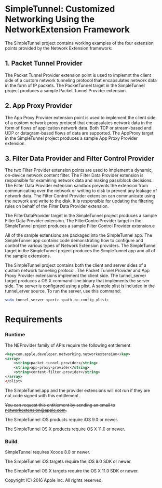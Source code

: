 # SimpleTunnel: Customized Networking Using the NetworkExtension Framework

The SimpleTunnel project contains working examples of the four extension points provided by the Network Extension framework:

## 1. Packet Tunnel Provider

The Packet Tunnel Provider extension point is used to implemnt the client side of a custom network tunneling protocol that encapsulates network data in the form of IP packets. The PacketTunnel target in the SimpleTunnel project produces a sample Packet Tunnel Provider extension.

## 2. App Proxy Provider

The App Proxy Provider extension point is used to implement the client side of a custom network proxy protocol that encapsulates network data in the form of flows of application network data. Both TCP or stream-based and UDP or datagram-based flows of data are supported. The AppProxy target in the SimpleTunnel project produces a sample App Proxy Provider extension.

## 3. Filter Data Provider and Filter Control Provider

The two Filter Provider extension points are used to implement a dynamic, on-device network content filter. The Filter Data Provider extension is responsible for examining network data and making pass/block decisions. The Filter Data Provider extension sandbox prevents the extension from communicating over the network or writing to disk to prevent any leakage of network data. The Filter Control Provider extension can communicate using the network and write to the disk. It is responsible for updating the filtering rules on behalf of the Filter Data Provider extension.

The FilterDataProvider target in the SimpleTunnel project produces a sample Filter Data Provider extension. The FilterControlProvider target in the SimpleTunnel project produces a sample Filter Control Provider extension.e

All of the sample extensions are packaged into the SimpleTunnel app. The SimpleTunnel app contains code demonstrating how to configure and control the various types of Network Extension providers. The SimpleTunnel target in the SimpleTunnel project produces the SimpleTunnel app and all of the sample extensions.

The SimpleTunnel project contains both the client and server sides of a custom network tunneling protocol. The Packet Tunnel Provider and App Proxy Provider extensions implement the client side. The tunnel_server target produces a OS X command-line binary that implements the server side. The server is configured using a plist. A sample plist is included in the tunnel_erver source. To run the server, use this command:
```bash
sudo tunnel_server <port> <path-to-config-plist>
```
# Requirements

### Runtime

The NEProvider family of APIs require the following entitlement:
```xml
<key>com.apple.developer.networking.networkextension</key>
<array>
	<string>packet-tunnel-provider</string>
	<string>app-proxy-provider</string>
	<string>content-filter-provider</string>
</array>
</plist>
```
The SimpleTunnel.app and the provider extensions will not run if they are not code signed with this entitlement.

~~You can request this entitlement by sending an email to networkextension@apple.com.~~

The SimpleTunnel iOS products require iOS 9.0 or newer.

The SimpleTunnel OS X products require OS X 11.0 or newer.

### Build

SimpleTunnel requires Xcode 8.0 or newer.

The SimpleTunnel iOS targets require the iOS 9.0 SDK or newer.

The SimpleTunnel OS X targets require the OS X 11.0 SDK or newer.

Copyright (C) 2016 Apple Inc. All rights reserved.
